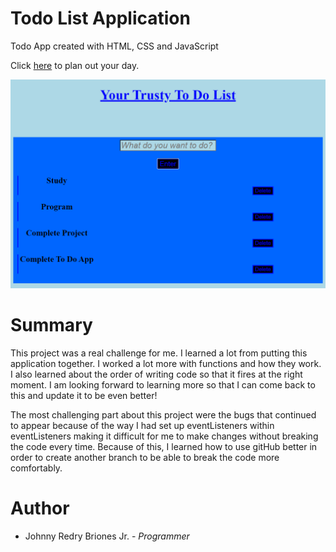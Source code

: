 # Todo List Application

Todo App created with HTML, CSS and JavaScript

Click [here](https://jbri91.github.io/todo_list_app/) to plan out your day.

![TodoApp](https://github.com/jbri91/todo_list_app/blob/master/To%20Do%20App.png?raw=true)

# Summary
This project was a real challenge for me. I learned a lot from putting this application together. I worked a lot more with functions and how they work. I also learned about the order of writing code so that it fires at the right moment. I am looking forward to learning more so that I can come back to this and update it to be even better! 

The most challenging part about this project were the bugs that continued to appear because of the way I had set up eventListeners within eventListeners making it difficult for me to make changes without breaking the code every time. Because of this, I learned how to use gitHub better in order to create another branch to be able to break the code more comfortably. 




# Author
* Johnny Redry Briones Jr. - *Programmer*
